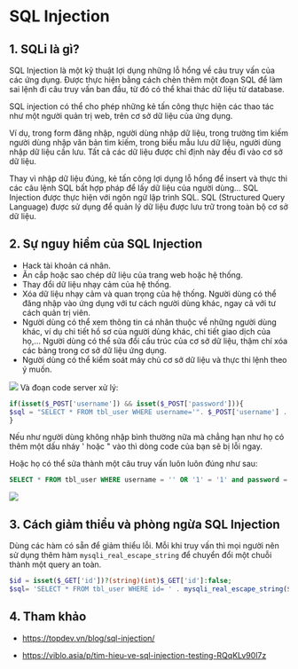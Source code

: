 # SQL Injection
## 1. SQLi là gì?
SQL Injection là một kỹ thuật lợi dụng những lỗ hổng về câu truy vấn của các ứng dụng. Được thực hiện bằng cách chèn thêm một đoạn SQL để làm sai lệnh đi câu truy vấn ban đầu, từ đó có thể khai thác dữ liệu từ database. 

SQL injection có thể cho phép những kẻ tấn công thực hiện các thao tác như một người quản trị web, trên cơ sở dữ liệu của ứng dụng.

Ví dụ, trong form đăng nhập, người dùng nhập dữ liệu, trong trường tìm kiếm người dùng nhập văn bản tìm kiếm, trong biểu mẫu lưu dữ liệu, người dùng nhập dữ liệu cần lưu. Tất cả các dữ liệu được chỉ định này đều đi vào cơ sở dữ liệu.

Thay vì nhập dữ liệu đúng, kẻ tấn công lợi dụng lỗ hổng để insert và thực thi các câu lệnh SQL bất hợp pháp để lấy dữ liệu của người dùng… SQL Injection được thực hiện với ngôn ngữ lập trình SQL. SQL (Structured Query Language) được sử dụng để quản lý dữ liệu được lưu trữ trong toàn bộ cơ sở dữ liệu.

## 2. Sự nguy hiểm của SQL Injection
* Hack tài khoản cá nhân.
* Ăn cắp hoặc sao chép dữ liệu của trang web hoặc hệ thống.
* Thay đổi dữ liệu nhạy cảm của hệ thống.
* Xóa dữ liệu nhạy cảm và quan trọng của hệ thống.
Người dùng có thể đăng nhập vào ứng dụng với tư cách người dùng khác, ngay cả với tư cách quản trị viên.
* Người dùng có thể xem thông tin cá nhân thuộc về những người dùng khác, ví dụ chi tiết hồ sơ của người dùng khác, chi tiết giao dịch của họ,…
Người dùng có thể sửa đổi cấu trúc của cơ sở dữ liệu, thậm chí xóa các bảng trong cơ sở dữ liệu ứng dụng.
* Người dùng có thể kiểm soát máy chủ cơ sở dữ liệu và thực thi lệnh theo ý muốn.

![](https://topdev.vn/blog/wp-content/uploads/2019/05/sql-injection.png)
Và đoạn code server xử lý:
```php
if(isset($_POST['username']) && isset($_POST['password'])){
$sql = "SELECT * FROM tbl_user WHERE username='". $_POST['username'] . "' AND password = '" .$_POST['password'] ."'";
}
```
Nếu như người dùng không nhập bình thường nữa mà chẳng hạn như họ có thêm một dấu nháy ' hoặc " vào thì dòng code của bạn sẽ bị lỗi ngay. 

Hoặc họ có thể sửa thành một câu truy vấn luôn luôn đúng như sau:

```sql
SELECT * FROM tbl_user WHERE username = '' OR '1' = '1' and password = '' OR '1' = '1'
```
![](https://topdev.vn/blog/wp-content/uploads/2019/05/sql-inject-form.png)

## 3. Cách giảm thiểu và phòng ngừa SQL Injection
Dùng các hàm có sẵn để giảm thiểu lỗi. Mỗi khi truy vấn thì mọi người nên sử dụng thêm hàm `mysqli_real_escape_string` để chuyển đổi một chuỗi thành một query an toàn.
```php
$id = isset($_GET['id'])?(string)(int)$_GET['id']:false;
$sql= 'SELECT * FROM tbl_user WHERE id= ' . mysqli_real_escape_string($id);
```
## 4. Tham khảo
- https://topdev.vn/blog/sql-injection/

- https://viblo.asia/p/tim-hieu-ve-sql-injection-testing-RQqKLv90l7z